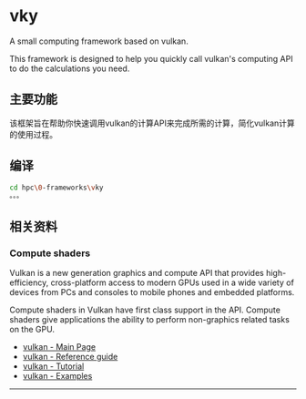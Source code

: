 # vky
A small computing framework based on vulkan. 

This framework is designed to help you quickly call vulkan's computing API to do the calculations you need.

## 主要功能

该框架旨在帮助你快速调用vulkan的计算API来完成所需的计算，简化vulkan计算的使用过程。

## 编译

```bash
cd hpc\0-frameworks\vky
。。。
```

## 相关资料

### Compute shaders

Vulkan is a new generation graphics and compute API that provides high-efficiency, cross-platform access to modern GPUs used in a wide variety of devices from PCs and consoles to mobile phones and embedded platforms.

Compute shaders in Vulkan have first class support in the API. Compute shaders give applications the ability to perform non-graphics related tasks on the GPU.

* [vulkan - Main Page](https://www.khronos.org/vulkan/)
* [vulkan - Reference guide](https://www.khronos.org/files/vulkan11-reference-guide.pdf)
* [vulkan - Tutorial](https://vulkan-tutorial.com/Drawing_a_triangle/Graphics_pipeline_basics/Shader_modules)
* [vulkan - Examples](https://github.com/SaschaWillems/Vulkan/tree/master/examples)

---
